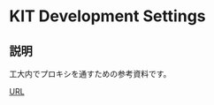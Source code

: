 # KIT Development Settings

## 説明

工大内でプロキシを通すための参考資料です。

[URL](https://i-ta28.github.io/kit_dev_settings/)

